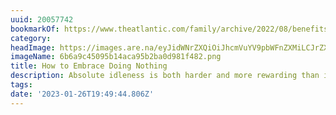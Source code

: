 ```yaml
---
uuid: 20057742
bookmarkOf: https://www.theatlantic.com/family/archive/2022/08/benefits-of-doing-nothing/671035/?mc_cid=a4a816f326
category: 
headImage: https://images.are.na/eyJidWNrZXQiOiJhcmVuYV9pbWFnZXMiLCJrZXkiOiIyMDA1Nzc0Mi9vcmlnaW5hbF82YjZhOWM0NTA5NWIxNGFjYTk1YjJiYTBkOTgxZjQ4Mi5wbmciLCJlZGl0cyI6eyJyZXNpemUiOnsid2lkdGgiOjEyMDAsImhlaWdodCI6MTIwMCwiZml0IjoiaW5zaWRlIiwid2l0aG91dEVubGFyZ2VtZW50Ijp0cnVlfSwid2VicCI6eyJxdWFsaXR5Ijo5MH0sImpwZWciOnsicXVhbGl0eSI6OTB9LCJyb3RhdGUiOm51bGx9fQ==?bc=0
imageName: 6b6a9c45095b14aca95b2ba0d981f482.png
title: How to Embrace Doing Nothing
description: Absolute idleness is both harder and more rewarding than it seems.
tags: 
date: '2023-01-26T19:49:44.806Z'
---
```

